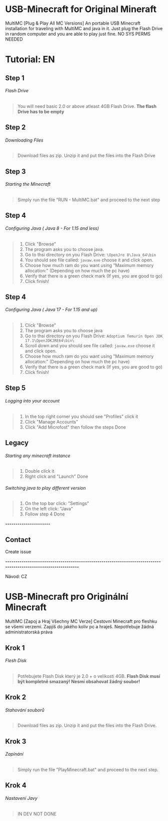 # USB-Minecraft for Original Mineraft
MultiMC
[Plug & Play All MC Versions] An portable USB Minecraft installation for traveling with MultiMC and java in it. Just plug the Flash Drive in random computer and you are able to play just fine. NO SYS PERMS NEEDED


# Tutorial: EN

## Step 1
###### Flash Drive
> You will need basic 2.0 or above atleast 4GB Flash Drive. **The flash Drive has to be empty**

## Step 2
###### Downloading Files
> Download files as zip. Unzip it and put the files into the Flash Drive

## Step 3
###### Starting the Minecraft
> Simply run the file "RUN - MultiMC.bat" and proceed to the next step

## Step 4 
###### Configuring Java ( Java 8 - For 1.15 and less)
> 1. Click "Browse"
> 2. The program asks you to choose java.
> 3. Go to thsi directory on you Flash Drive: `\OpenJre 8\Java_64\bin`
> 4. You should see file called: `javaw.exe` choose it and click open.
> 5. Choose how much ram do you want using "Maximum memory allocation:" (Depending on how much the pc have)
> 6. Verify that there is a green check mark (If yes, you are good to go)
> 7. Click finish!

## Step 4 
###### Configuring Java ( Java 17 - For 1.15 and up)
> 1. Click "Browse"
> 2. The program asks you to choose java
> 3. Go to thsi directory on you Flash Drive: `Adoptium Temurin Open JDK 17.1\OpenJDKJRE64\bin\`
> 4. Scroll down and you should see file called: `javaw.exe` choose it and click open.
> 5. Choose how much ram do you want using "Maximum memory allocation:" (Depending on how much the pc have)
> 6. Verify that there is a green check mark (If yes, you are good to go)
> 7. Click finish!

## Step 5
###### Logging into your account
> 1. In the top right corner you should see "Profiles" click it
> 2. Click "Manage Accounts"
> 3. Click "Add Microfost" then follow the steps
> Done

## Legacy
###### Starting any minecraft instance
> 1. Double click it
> 1. Right click and "Launch"
> Done

###### Switching java to play different version
> 1. On the top bar click: "Settings"
> 2. On the left click: "Java"
> 3. Follow step 4
> Done

__----------------------__
## Contact
Create issue


__----------------------------------------------------------------------------------------------------------------__

Návod: CZ



# USB-Minecraft pro Originální Minecraft
MultiMC 
[Zapoj a Hraj Všechny MC Verze] Cestovní Minecraft pro fleshku se všemi verzemi. Zapjíš do jakého koliv pc a hraješ.
Nepotřebuje žádná administratorská práva

## Krok 1
###### Flesh Disk
> Potřebujete Flash Disk který je 2.0 + o velikosti 4GB. **Flash Disk musí být kompletně smazaný! Nesmí obsahovat žádný soubor!**

## Krok 2
###### Stahování souborů
> Download files as zip. Unzip it and put the files into the Flash Drive.

## Krok 3
###### Zapínání 
> Simply run the file "PlayMinecraft.bat" and proceed to the next step.

## Krok 4
###### Nastavení Javy 
> IN DEV NOT DONE





















